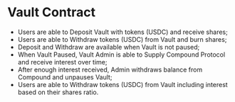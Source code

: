 # Vault Contract

- Users are able to Deposit Vault with tokens (USDC) and receive shares;
- Users are able to Withdraw tokens (USDC) from Vault and burn shares;
- Deposit and Withdraw are available when Vault is not paused;
- When Vault Paused, Vault Admin is able to Supply Compound Protocol and receive interest over time;
- After enough interest received, Admin withdraws balance from Compound and unpauses Vault;
- Users are able to Withdraw tokens (USDC) from Vault including interest based on their shares ratio.